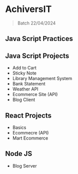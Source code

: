 # AchiversIT
> Batch 22/04/2024

## Java Script Practices

## Java Script Projects

- Add to Cart
- Sticky Note
- Library Management System
- Bank Statement
- Weather API
- Ecommerce Site (API)
- Blog Client

## React Projects

- Basics
- Ecommecre (API)
- Mart Ecommerce

## Node JS

- Blog Server

